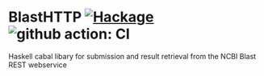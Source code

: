 # BlastHTTP  [![Hackage](https://img.shields.io/hackage/v/BlastHTTP.svg)](https://hackage.haskell.org/package/BlastHTTP) ![github action: CI](https://github.com/eggzilla/BlastHTTP/actions/workflows/ci.yml/badge.svg)


Haskell cabal libary for submission and result retrieval from the NCBI Blast REST webservice


